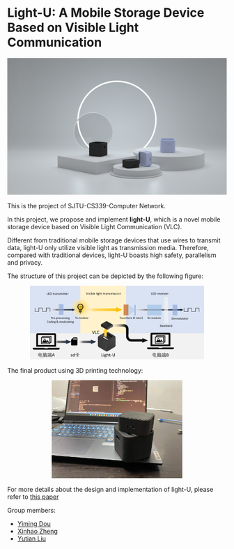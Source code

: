 # Light-U: A Mobile Storage Device Based on Visible Light Communication
<div align=center>
<img src="figs\lightU.png" width="600" />
</div>

This is the project of SJTU-CS339-Computer Network. 

In this project, we propose and implement **light-U**, which is a novel mobile storage device based on Visible Light Communication (VLC).

Different from traditional mobile storage devices that use wires to transmit data, light-U only utilize visible light as transmission media. Therefore, compared with traditional devices, light-U boasts high safety, parallelism and privacy.

The structure of this project can be depicted by the following figure:

<div align=center>
<img src="figs\structure.png" width="400" />
</div>

The final product using 3D printing technology:

<div align=center>
<img src="figs\product.jpg" width="300" />
</div>

For more details about the design and implementation of light-U, please refer to [this paper](https://github.com/Dou-Yiming/CS339-Project/blob/main/Light-U%20Mobile%20Storage%20Device%20Based%20on%20Visible%20Light%20Communication.pdf)

Group members:

- [Yiming Dou](https://github.com/Dou-Yiming)
- [Xinhao Zheng](https://github.com/void-zxh)
- [Yutian Liu](https://github.com/stau-7001)
